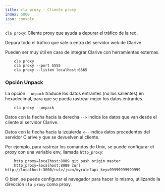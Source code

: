 ```yaml
---
title: cla proxy - Cliente proxy
index: 5000
icon: console
---
```


`cla proxy`: Cliente proxy que ayuda a depurar el tráfico de la red.

Depura todo el tráfico que sale o entra del servidor web de Clarive.

Pueden ser muy útil en caso de integrar Clarive con herramientas externas.

        cla proxy
        cla proxy --port 5555
        cla proxy --listen localhost:6565


### Opción Unpack

La opción `--unpack` traduce los datos entrantes (no los salientes) en hexadecimal, para que se pueda rastrear mejor los datos entrantes.

        cla proxy --unpack


Datos con la flecha hacia la derecha `-->` indica los datos que van desde el cliente al servidor Clarive.

Datos con la flecha hacia la izquierda `<--` indica datos procedentes del servidor Clarive y que se devuelven al cliente.

Por ejemplo, para rastrear los comandos de Unix, se puede configurar el proxy con una variable env, llamada `http_proxy`:

        http_proxy=localhost:8089 git push origin master
        http_proxy=localhost:8089 curl http://localhost:3000/rule/json/myrule?api_key=99999999999999

O bien, se puede configurar el navegador para hacer lo mismo, utilizando la dirección `cla proxy` como proxy.
